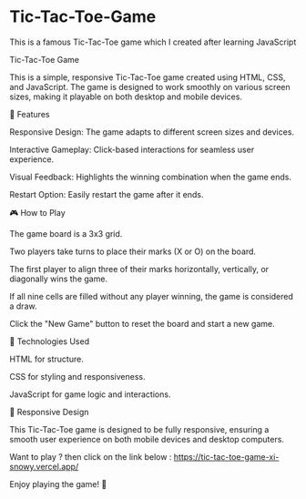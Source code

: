 # Tic-Tac-Toe-Game
This is a famous Tic-Tac-Toe game which I created after learning JavaScript

Tic-Tac-Toe Game


This is a simple, responsive Tic-Tac-Toe game created using HTML, CSS, and JavaScript. The game is designed to work smoothly on various screen sizes, making it playable on both desktop and mobile devices.


📌 Features


Responsive Design: The game adapts to different screen sizes and devices.

Interactive Gameplay: Click-based interactions for seamless user experience.

Visual Feedback: Highlights the winning combination when the game ends.

Restart Option: Easily restart the game after it ends.


🎮 How to Play


The game board is a 3x3 grid.

Two players take turns to place their marks (X or O) on the board.

The first player to align three of their marks horizontally, vertically, or diagonally wins the game.

If all nine cells are filled without any player winning, the game is considered a draw.

Click the "New Game" button to reset the board and start a new game.


📂 Technologies Used


HTML for structure.

CSS for styling and responsiveness.

JavaScript for game logic and interactions.


📱 Responsive Design


This Tic-Tac-Toe game is designed to be fully responsive, ensuring a smooth user experience on both mobile devices and desktop computers.

Want to play ? then click on the link below : 
https://tic-tac-toe-game-xi-snowy.vercel.app/

Enjoy playing the game! 🎉

